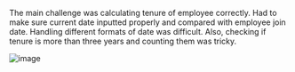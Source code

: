 The main challenge was calculating tenure of employee correctly. Had to make sure current date inputted properly and compared with employee join date. Handling different formats of date was difficult. Also, checking if tenure is more than three years and counting them was tricky.


![image](https://github.com/user-attachments/assets/262ff3a5-5ea5-4a6e-a8e0-1fd86dc67a5d)
